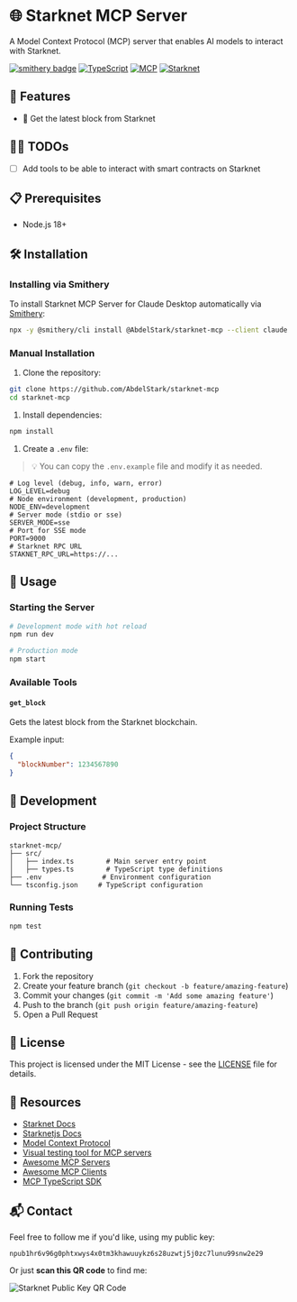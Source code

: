 # 🌐 Starknet MCP Server

A Model Context Protocol (MCP) server that enables AI models to interact with Starknet.

[![smithery badge](https://smithery.ai/badge/@AbdelStark/starknet-mcp)](https://smithery.ai/server/@AbdelStark/starknet-mcp)
[![TypeScript](https://img.shields.io/badge/TypeScript-007ACC?style=flat-square&logo=typescript&logoColor=white)](https://www.typescriptlang.org/)
[![MCP](https://img.shields.io/badge/MCP-Protocol-blue?style=flat-square)](https://github.com/modelcontextprotocol/typescript-sdk)
[![Starknet](https://img.shields.io/badge/Starknet-Protocol-purple?style=flat-square)](https://starknet.io/)


## 🚀 Features

- 📝 Get the latest block from Starknet

## 👷‍♂️ TODOs

- [ ] Add tools to be able to interact with smart contracts on Starknet

## 📋 Prerequisites

- Node.js 18+

## 🛠️ Installation

### Installing via Smithery

To install Starknet MCP Server for Claude Desktop automatically via [Smithery](https://smithery.ai/server/@AbdelStark/nostr-mcp):

```bash
npx -y @smithery/cli install @AbdelStark/starknet-mcp --client claude
```

### Manual Installation
1. Clone the repository:

```bash
git clone https://github.com/AbdelStark/starknet-mcp
cd starknet-mcp
```

1. Install dependencies:

```bash
npm install
```

1. Create a `.env` file:

> 💡 You can copy the `.env.example` file and modify it as needed.

```env
# Log level (debug, info, warn, error)
LOG_LEVEL=debug
# Node environment (development, production)
NODE_ENV=development
# Server mode (stdio or sse)
SERVER_MODE=sse
# Port for SSE mode
PORT=9000
# Starknet RPC URL
STAKNET_RPC_URL=https://...
```

## 🚦 Usage

### Starting the Server

```bash
# Development mode with hot reload
npm run dev

# Production mode
npm start
```

### Available Tools

#### `get_block`

Gets the latest block from the Starknet blockchain.

Example input:

```json
{
  "blockNumber": 1234567890
}
```

## 🔧 Development

### Project Structure

```text
starknet-mcp/
├── src/
│   ├── index.ts        # Main server entry point
│   ├── types.ts        # TypeScript type definitions
├── .env               # Environment configuration
└── tsconfig.json     # TypeScript configuration
```

### Running Tests

```bash
npm test
```

## 🤝 Contributing

1. Fork the repository
2. Create your feature branch (`git checkout -b feature/amazing-feature`)
3. Commit your changes (`git commit -m 'Add some amazing feature'`)
4. Push to the branch (`git push origin feature/amazing-feature`)
5. Open a Pull Request

## 📜 License

This project is licensed under the MIT License - see the [LICENSE](LICENSE) file for details.

## 🔗 Resources

- [Starknet Docs](http://docs.starknet.io/)
- [Starknetjs Docs](https://starknetjs.com/)
- [Model Context Protocol](https://modelcontextprotocol.io/introduction)
- [Visual testing tool for MCP servers](https://github.com/modelcontextprotocol/inspector)
- [Awesome MCP Servers](https://github.com/punkpeye/awesome-mcp-servers)
- [Awesome MCP Clients](https://github.com/punkpeye/awesome-mcp-clients)
- [MCP TypeScript SDK](https://github.com/modelcontextprotocol/typescript-sdk)

## 📬 Contact

Feel free to follow me if you'd like, using my public key:

```text
npub1hr6v96g0phtxwys4x0tm3khawuuykz6s28uzwtj5j0zc7lunu99snw2e29
```

Or just **scan this QR code** to find me:

![Starknet Public Key QR Code](https://hackmd.io/_uploads/SkAvwlYYC.png)
